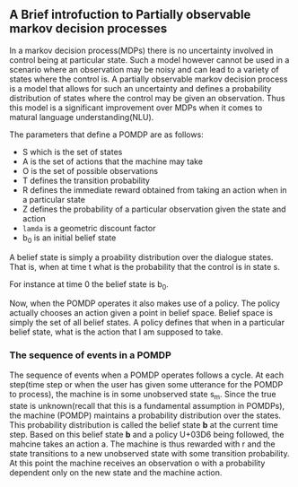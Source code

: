 ## A Brief introfuction to Partially observable markov decision processes

In a markov decision process(MDPs) there is no uncertainty involved in control being at particular state. Such a model however cannot be used in a scenario where an observation may be noisy and can lead to a variety of states where the control is. A partially observable markov decision process is a model that allows for such an uncertainty and defines a probability distribution of states where the control may be given an observation. Thus this model is a significant improvement over MDPs when it comes to matural language understanding(NLU). 

The parameters that define a POMDP are as follows:

* S which is the set of states
* A is the set of actions that the machine may take
* O is the set of possible observations
* T defines the transition probability
* R defines the immediate reward obtained from taking an action when in a particular state
* Z defines the probability of a particular observation given the state and action
* `lamda` is a geometric discount factor
* b<sub>0</sub> is an initial belief state

A belief state is simply a proability distribution over the dialogue states. That is, when at time t what is the probability that the control is in state s.

For instance at time 0 the belief state is b<sub>0</sub>.

Now, when the POMDP operates it also makes use of a policy. The policy actually chooses an action given a point in belief space. Belief space is simply the set of all belief states. A policy defines that when in a particular belief state, what is the action that I am supposed to take.

### The sequence of events in a POMDP

The sequence of events when a POMDP operates follows a cycle. At each step(time step or when the user has given some utterance for the POMDP to process), the machine is in some unobserved state s<sub>m</sub>. Since the true state is unknown(recall that this is a fundamental assumption in POMDPs), the machine (POMDP) maintains a probability distribution over the states. This probability distribution is called the belief state **b** at the current time step. Based on this belief state **b** and a policy U+03D6 being followed, the mahcine takes an action a. The machine is thus rewarded with r and the state transitions to a new unobserved state with some transition probability. At this point the machine receives an observation o with a probability dependent only on the new state and the machine action. 